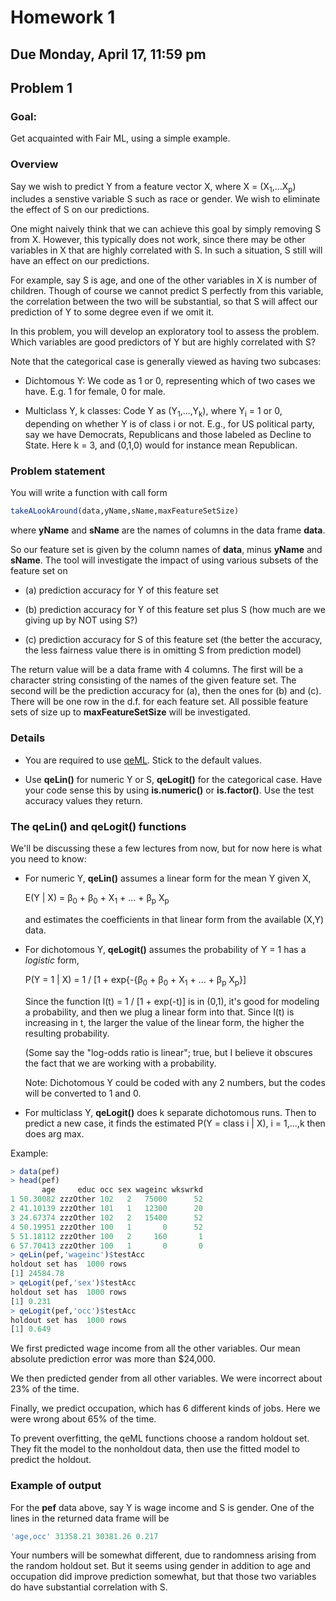 
# Homework 1

## Due Monday, April 17, 11:59 pm

## Problem 1

### Goal: 

Get acquainted with Fair ML, using a simple example.

### Overview

Say we wish to predict Y from a feature vector X, where X =
(X<sub>1</sub>,...X<sub>p</sub>) includes a
senstive variable S such as race or gender.  We wish to eliminate the
effect of S on our predictions.

One might naively think that we can achieve this goal by simply removing
S from X.  However, this typically does not work, since there may be
other variables in X that are highly correlated with S. In such a
situation, S still will have an effect on our predictions.

For example, say S is age, and one of the other variables in X is number
of children.  Though of course we cannot predict S perfectly from this
variable, the correlation between the two will be substantial, so that S
will affect our prediction of Y to some degree even if we omit it.

In this problem, you will develop an exploratory tool to assess the
problem.  Which variables are good predictors of Y but are highly
correlated with S?

Note that the categorical case is generally viewed as having two
subcases:

* Dichtomous Y:  We code as 1 or 0, representing which of two cases we
  have. E.g. 1 for female, 0 for male.

* Multiclass Y, k classes: Code Y as (Y<sub>1</sub>,...,Y<sub>k</sub>),
  where Y<sub>i</sub> = 1 or 0, depending on whether Y is of class i or
  not.  E.g., for US political party, say we have Democrats, Republicans
  and those labeled as Decline to State. Here k = 3, and (0,1,0) would
  for instance mean Republican.

### Problem statement

You will write a function with call form

``` r
takeALookAround(data,yName,sName,maxFeatureSetSize)
```

where **yName** and **sName** are the names of columns in the data frame
**data**.

So our feature set is given by the column names of **data**, minus
**yName** and **sName**.  The tool will investigate the impact of
using various subsets of the feature set on 

* (a) prediction accuracy for Y of this feature set 

* (b) prediction accuracy for Y of this feature set plus S (how much are 
we giving up by NOT using S?)

* (c) prediction accuracy for S of this feature set (the better the
  accuracy, the less fairness value there is in omitting S from 
  prediction model)

The return value will be a data frame with 4 columns.  The first will be
a character string consisting of the names of the given feature set.
The second will be the prediction accuracy for (a), then the ones for
(b) and (c).  There will be one row in the d.f. for each feature set.
All possible feature sets of size up to **maxFeatureSetSize** will be
investigated.

### Details

* You are required to use [qeML](https://github.com/matloff/qeML). Stick
  to the default values.

* Use **qeLin()** for numeric Y or S, **qeLogit()** for the categorical
  case.  Have your code sense this by using **is.numeric()** or **is.factor()**.
  Use the test accuracy values they return.

### The qeLin() and qeLogit() functions

We'll be discussing these a few lectures from now, but for now here is
what you need to know:

* For numeric Y, **qeLin()** assumes a linear form for the mean Y given
  X, 

    E(Y | X) = &beta;<sub>0</sub> + &beta;<sub>0</sub> + X<sub>1</sub> + ... + &beta;<sub>p</sub> X<sub>p</sub>

   and estimates the coefficients in that linear form from the available
   (X,Y) data. 

* For dichotomous Y, **qeLogit()** assumes the probability of Y = 1 has
   a *logistic* form,

    P(Y = 1 | X) = 1 / [1 + exp{-{&beta;<sub>0</sub> + &beta;<sub>0</sub> + X<sub>1</sub> + ... + &beta;<sub>p</sub> X<sub>p</sub>}]

   Since the function l(t) = 1 / [1 + exp(-t)] is in (0,1), it's good for
   modeling a probability, and then we plug a linear form into that.
   Since l(t) is increasing in t, the larger the value of the linear
   form, the higher the resulting probability.

   (Some say the "log-odds ratio is linear"; true, but I believe it
   obscures the fact that we are working with a probability.

   Note:  Dichotomous Y could be coded with any 2 numbers, but the codes
   will be converted to 1 and 0.

* For multiclass Y, **qeLogit()** does k separate dichotomous runs.
  Then to predict a new case, it finds the estimated P(Y = class i | X),
  i = 1,...,k then does arg max.

Example:

``` r
> data(pef)
> head(pef)
       age     educ occ sex wageinc wkswrkd
1 50.30082 zzzOther 102   2   75000      52
2 41.10139 zzzOther 101   1   12300      20
3 24.67374 zzzOther 102   2   15400      52
4 50.19951 zzzOther 100   1       0      52
5 51.18112 zzzOther 100   2     160       1
6 57.70413 zzzOther 100   1       0       0
> qeLin(pef,'wageinc')$testAcc
holdout set has  1000 rows
[1] 24584.78
> qeLogit(pef,'sex')$testAcc
holdout set has  1000 rows
[1] 0.231
> qeLogit(pef,'occ')$testAcc
holdout set has  1000 rows
[1] 0.649
```

We first predicted wage income from all the other variables.  Our mean
absolute prediction error was more than $24,000.

We then predicted gender from all other variables.  We were incorrect
about 23% of the time.

Finally, we predict occupation, which has 6 different kinds of jobs.
Here we were wrong about 65% of the time.

To prevent overfitting, the qeML functions choose a random holdout set.
They fit the model to the nonholdout data, then use the fitted model to
predict the holdout.

### Example of output

For the **pef** data above, say Y is wage income and S is gender.  One
of the lines in the returned data frame will be

``` r
'age,occ' 31358.21 30381.26 0.217
```

Your numbers will be somewhat different, due to randomness arising from
the random holdout set.  But it seems using gender in addition to age
and occupation did improve prediction somewhat, but that those two
variables do have substantial correlation with S.

